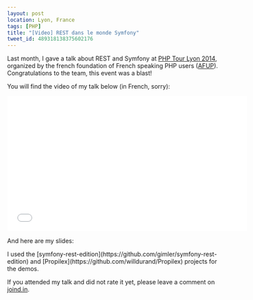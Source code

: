 ```yaml
---
layout: post
location: Lyon, France
tags: [PHP]
title: "[Video] REST dans le monde Symfony"
tweet_id: 489318138375602176
---
```


Last month, I gave a talk about REST and Symfony at [PHP Tour Lyon
2014](https://event.afup.org/phptourlyon2014__programme/), organized by the
french foundation of French speaking PHP users ([AFUP](https://afup.org/home)).
Congratulations to the team, this event was a blast!

You will find the video of my talk below (in French, sorry):

<div class="video-container">
<center>
<iframe width="560" height="315" src="//www.youtube.com/embed/nm1obAL1xoo" frameborder="0" allowfullscreen></iframe>
</center>
</div>

<p></p>
And here are my slides:

<script async class="speakerdeck-embed" data-id="b5fd31c0dd09013100f036ab2b38a31a" data-ratio="1.41436464088398" src="//speakerdeck.com/assets/embed.js"></script>

<p></p>
I used the
[symfony-rest-edition](https://github.com/gimler/symfony-rest-edition) and
[Propilex](https://github.com/willdurand/Propilex) projects for the demos.

If you attended my talk and did not rate it yet, please leave a comment on
[joind.in](https://joind.in/11215).